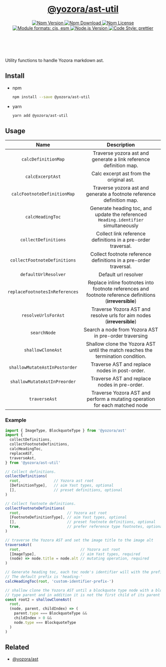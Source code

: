 <header>
  <h1 align="center">
    <a href="https://github.com/yozorajs/yozora/tree/v2.3.5/packages/ast-util#readme">@yozora/ast-util</a>
  </h1>
  <div align="center">
    <a href="https://www.npmjs.com/package/@yozora/ast-util">
      <img
        alt="Npm Version"
        src="https://img.shields.io/npm/v/@yozora/ast-util.svg"
      />
    </a>
    <a href="https://www.npmjs.com/package/@yozora/ast-util">
      <img
        alt="Npm Download"
        src="https://img.shields.io/npm/dm/@yozora/ast-util.svg"
      />
    </a>
    <a href="https://www.npmjs.com/package/@yozora/ast-util">
      <img
        alt="Npm License"
        src="https://img.shields.io/npm/l/@yozora/ast-util.svg"
      />
    </a>
    <a href="#install">
      <img
        alt="Module formats: cjs, esm"
        src="https://img.shields.io/badge/module_formats-cjs%2C%20esm-green.svg"
      />
    </a>
    <a href="https://github.com/nodejs/node">
      <img
        alt="Node.js Version"
        src="https://img.shields.io/node/v/@yozora/ast-util"
      />
    </a>
    <a href="https://github.com/prettier/prettier">
      <img
        alt="Code Style: prettier"
        src="https://img.shields.io/badge/code_style-prettier-ff69b4.svg?style=flat-square"
      />
    </a>
  </div>
</header>
<br/>

Utility functions to handle Yozora markdown ast.

## Install

- npm

  ```bash
  npm install --save @yozora/ast-util
  ```

- yarn

  ```bash
  yarn add @yozora/ast-util
  ```

## Usage

|              Name              |                                               Description                                               |
| :----------------------------: | :-----------------------------------------------------------------------------------------------------: |
|      `calcDefinitionMap`       |                    Traverse yozora ast and generate a link reference definition map.                    |
|        `calcExcerptAst`        |                                 Calc excerpt ast from the original ast.                                 |
|  `calcFootnoteDefinitionMap`   |                  Traverse yozora ast and generate a footnote reference definition map.                  |
|        `calcHeadingToc`        |           Generate heading toc, and update the referenced `Heading.identifier` simultaneously           |
|      `collectDefinitions`      |                      Collect link reference definitions in a pre-order traversal.                       |
|  `collectFootnoteDefinitions`  |                    Collect footnote reference definitions in a pre-order traversal.                     |
|      `defaultUrlResolver`      |                                          Default url resolver                                           |
| `replaceFootnotesInReferences` | Replace inline footnotes into footnote references and footnote reference definitions (**irreversible**) |
|      `resolveUrlsForAst`       |                  Traverse Yozora AST and resolve urls for aim nodes (**irreversible**)                  |
|          `searchNode`          |                          Search a node from Yozora AST in pre-order traversing                          |
|       `shallowCloneAst`        |             Shallow clone the Yozora AST until the match reaches the termination condition.             |
| `shallowMutateAstInPostorder`  |                              Traverse AST and replace nodes in post-order.                              |
|  `shallowMutateAstInPreorder`  |                              Traverse AST and replace nodes in pre-order.                               |
|         `traverseAst`          |               Traverse Yozora AST and perform a mutating operation for each matched node                |

### Example

```typescript
import { ImageType, BlockquoteType } from '@yozora/ast'
import {
  collectDefinitions,
  collectFootnoteDefinitions,
  calcHeadingToc,
  replaceAST,
  traverseAst,
} from '@yozora/ast-util'

// Collect definitions.
collectDefinitions(
  root,               // Yozora ast root
  [DefinitionType],   // aim Yast types, optional
  [],                 // preset definitions, optional
)

// Collect footnote definitions.
collectFootnoteDefinitions(
  root,                     // Yozora ast root
  [FootnoteDefinitionType], // aim Yast types, optional
  [],                       // preset footnote definitions, optional
  true,                     // prefer reference type footnotes, optional.
)

// traverse the Yozora AST and set the image title to the image alt
traverseAst(
  root,                           // Yozora ast root
  [ImageType],                    // aim Yast types, required
  (node) => node.title = node.alt // mutating operation, required
)

// Generate heading toc, each toc node's identifier will with the prefix 'custom-identifier-prefix-'.
// The default prefix is 'heading-'
calcHeadingToc(root, 'custom-identifier-prefix-')

// shallow clone the Yozora AST until a blockquote type node with a blockquote
// type parent and in addition it is not the first child of its parent encountered.
const root2 = shallowCloneAst(
  root,
  (node, parent, childIndex) => (
    parent.type === BlockquoteType &&
    childIndex > 0 &&
    node.type === BlockquoteType
  )
)
```

## Related

- [@yozora/ast][]

[homepage]: https://github.com/yozorajs/yozora/tree/v2.3.5/packages/ast-util#readme
[@yozora/ast]: https://github.com/yozorajs/yozora/tree/v2.3.5/packages/ast#readme
